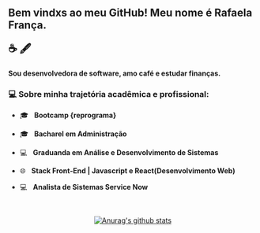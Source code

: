 <h2> Bem vindxs ao meu GitHub! Meu nome é <strong>Rafaela França</strong>. 

☕ 🖋️ &nbsp; <h4>Sou desenvolvedora de software, amo café e estudar finanças.<h4>
      
  
<h3> 💻 Sobre minha trajetória acadêmica e profissional:</h3> 
      
- 🎓 &nbsp; <strong>Bootcamp {reprograma}</strong>
- 🎓 &nbsp; <strong>Bacharel em Administração</strong>
- :computer: &nbsp; <strong>Graduanda em Análise e Desenvolvimento de Sistemas</strong>
- 🌐 &nbsp; <strong>Stack Front-End | Javascript e React(Desenvolvimento Web)</strong>
- 💻 &nbsp; <strong>Analista de Sistemas Service Now</strong>

  </br>
<div align="center">
<a href="https://github-readme-stats-anuraghazra1.vercel.app/api?username=raffranca"><img src="https://github-readme-stats.anuraghazra1.vercel.app/api?username=Tereza25&show_icons=true&include_all_commits=true&theme=radical" alt="Anurag's github stats"/>
</a>
</div>
